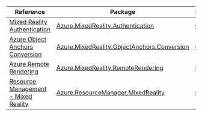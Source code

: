 | Reference | Package | Source |
|---|---|---|
|[Mixed Reality Authentication](mixedreality.authentication-readme.md)|[Azure.MixedReality.Authentication](https://www.nuget.org/packages/Azure.MixedReality.Authentication)|[GitHub](https://github.com/Azure/azure-sdk-for-net/blob/main/sdk/mixedreality/Azure.MixedReality.Authentication)|
|[Azure Object Anchors Conversion](mixedreality.objectanchors.conversion-readme.md)|[Azure.MixedReality.ObjectAnchors.Conversion](https://www.nuget.org/packages/Azure.MixedReality.ObjectAnchors.Conversion)|[GitHub](https://github.com/Azure/azure-sdk-for-net/blob/main/sdk/objectanchors/Azure.MixedReality.ObjectAnchors.Conversion)|
|[Azure Remote Rendering](mixedreality.remoterendering-readme.md)|[Azure.MixedReality.RemoteRendering](https://www.nuget.org/packages/Azure.MixedReality.RemoteRendering)|[GitHub](https://github.com/Azure/azure-sdk-for-net/blob/main/sdk/remoterendering/Azure.MixedReality.RemoteRendering)|
|[Resource Management - Mixed Reality](resourcemanager.mixedreality-readme.md)|[Azure.ResourceManager.MixedReality](https://www.nuget.org/packages/Azure.ResourceManager.MixedReality)|[GitHub](https://github.com/Azure/azure-sdk-for-net/blob/main/sdk/mixedreality/Azure.ResourceManager.MixedReality)|
